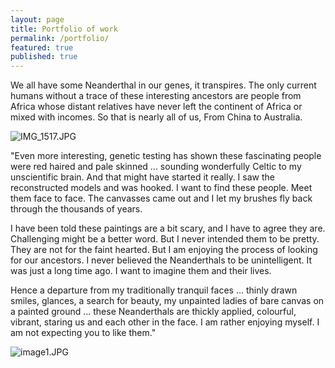 ```yaml
---
layout: page
title: Portfolio of work
permalink: /portfolio/
featured: true
published: true
---
```

We all have some Neanderthal in our genes, it transpires. The only current humans without a trace of these interesting ancestors are people from Africa whose distant relatives have never left the continent of Africa or mixed with incomes. So that is nearly all of us, From China to Australia.

![IMG_1517.JPG]({{site.baseurl}}/media/neandersad.jpg)

"Even more interesting, genetic testing has shown these fascinating people were red haired and pale skinned ... sounding wonderfully Celtic to my unscientific brain. And that might have started it really. I saw the reconstructed models and was hooked. I want to find these people. Meet them face to face. The canvasses came out and I let my brushes fly back through the thousands of years.

I have been told these paintings are a bit scary, and I have to agree they are. Challenging might be a better word. But I never intended them to be pretty. They are not for the faint hearted. But I am enjoying the process of looking for our ancestors. I never believed the Neanderthals to be unintelligent. It was just a long time ago. I want to imagine them and their lives.

Hence a departure from my traditionally tranquil faces ... thinly drawn smiles, glances, a search for beauty, my unpainted ladies of bare canvas on a painted ground ... these Neanderthals are thickly applied, colourful, vibrant, staring us and each other in the face. I am rather enjoying myself. I am not expecting you to like them."

![image1.JPG]({{site.baseurl}}/media/neanderhappy.jpg)
